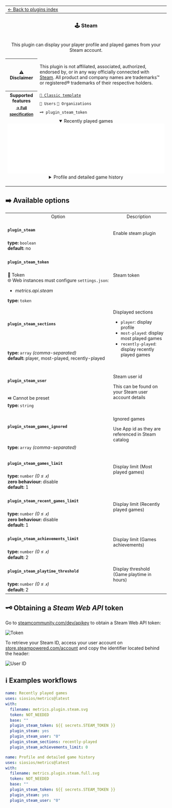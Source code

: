 <!--header-->
<table>
  <tr><td colspan="2"><a href="/README.md#-plugins">← Back to plugins index</a></td></tr>
  <tr><th colspan="2"><h3>🕹️ Steam</h3></th></tr>
  <tr><td colspan="2" align="center"><p>This plugin can display your player profile and played games from your Steam account.</p>
</td></tr>
  <tr><th>⚠️ Disclaimer</th><td><p>This plugin is not affiliated, associated, authorized, endorsed by, or in any way officially connected with <a href="https://store.steampowered.com">Steam</a>.
All product and company names are trademarks™ or registered® trademarks of their respective holders.</p>
</td></tr>
  <tr>
    <th rowspan="3">Supported features<br><sub><a href="metadata.yml">→ Full specification</a></sub></th>
    <td><a href="/source/templates/classic/README.md"><code>📗 Classic template</code></a></td>
  </tr>
  <tr>
    <td><code>👤 Users</code> <code>👥 Organizations</code></td>
  </tr>
  <tr>
    <td><code>🗝️ plugin_steam_token</code></td>
  </tr>
  <tr>
    <td colspan="2" align="center">
      <details open><summary>Recently played games</summary><img src="https://github.com/siosios/metrics/blob/examples/metrics.plugin.steam.svg" alt=""></img></details>
      <details><summary>Profile and detailed game history</summary><img src="https://github.com/siosios/metrics/blob/examples/metrics.plugin.steam.full.svg" alt=""></img></details>
      <img width="900" height="1" alt="">
    </td>
  </tr>
</table>
<!--/header-->

## ➡️ Available options

<!--options-->
<table>
  <tr>
    <td align="center" nowrap="nowrap">Option</i></td><td align="center" nowrap="nowrap">Description</td>
  </tr>
  <tr>
    <td nowrap="nowrap"><h4><code>plugin_steam</code></h4></td>
    <td rowspan="2"><p>Enable steam plugin</p>
<img width="900" height="1" alt=""></td>
  </tr>
  <tr>
    <td nowrap="nowrap"><b>type:</b> <code>boolean</code>
<br>
<b>default:</b> no<br></td>
  </tr>
  <tr>
    <td nowrap="nowrap"><h4><code>plugin_steam_token</code></h4></td>
    <td rowspan="2"><p>Steam token</p>
<img width="900" height="1" alt=""></td>
  </tr>
  <tr>
    <td nowrap="nowrap">🔐 Token<br>
🌐 Web instances must configure <code>settings.json</code>:
<ul>
<li><i>metrics.api.steam</i></li>
</ul>
<b>type:</b> <code>token</code>
<br></td>
  </tr>
  <tr>
    <td nowrap="nowrap"><h4><code>plugin_steam_sections</code></h4></td>
    <td rowspan="2"><p>Displayed sections</p>
<ul>
<li><code>player</code>: display profile</li>
<li><code>most-played</code>: display most played games</li>
<li><code>recently-played</code>: display recently played games</li>
</ul>
<img width="900" height="1" alt=""></td>
  </tr>
  <tr>
    <td nowrap="nowrap"><b>type:</b> <code>array</code>
<i>(comma-separated)</i>
<br>
<b>default:</b> player, most-played, recently-played<br></td>
  </tr>
  <tr>
    <td nowrap="nowrap"><h4><code>plugin_steam_user</code></h4></td>
    <td rowspan="2"><p>Steam user id</p>
<p>This can be found on your Steam user account details</p>
<img width="900" height="1" alt=""></td>
  </tr>
  <tr>
    <td nowrap="nowrap">⏯️ Cannot be preset<br>
<b>type:</b> <code>string</code>
<br></td>
  </tr>
  <tr>
    <td nowrap="nowrap"><h4><code>plugin_steam_games_ignored</code></h4></td>
    <td rowspan="2"><p>Ignored games</p>
<p>Use App id as they are referenced in Steam catalog</p>
<img width="900" height="1" alt=""></td>
  </tr>
  <tr>
    <td nowrap="nowrap"><b>type:</b> <code>array</code>
<i>(comma-separated)</i>
<br></td>
  </tr>
  <tr>
    <td nowrap="nowrap"><h4><code>plugin_steam_games_limit</code></h4></td>
    <td rowspan="2"><p>Display limit (Most played games)</p>
<img width="900" height="1" alt=""></td>
  </tr>
  <tr>
    <td nowrap="nowrap"><b>type:</b> <code>number</code>
<i>(0 ≤
𝑥)</i>
<br>
<b>zero behaviour:</b> disable</br>
<b>default:</b> 1<br></td>
  </tr>
  <tr>
    <td nowrap="nowrap"><h4><code>plugin_steam_recent_games_limit</code></h4></td>
    <td rowspan="2"><p>Display limit (Recently played games)</p>
<img width="900" height="1" alt=""></td>
  </tr>
  <tr>
    <td nowrap="nowrap"><b>type:</b> <code>number</code>
<i>(0 ≤
𝑥)</i>
<br>
<b>zero behaviour:</b> disable</br>
<b>default:</b> 1<br></td>
  </tr>
  <tr>
    <td nowrap="nowrap"><h4><code>plugin_steam_achievements_limit</code></h4></td>
    <td rowspan="2"><p>Display limit (Games achievements)</p>
<img width="900" height="1" alt=""></td>
  </tr>
  <tr>
    <td nowrap="nowrap"><b>type:</b> <code>number</code>
<i>(0 ≤
𝑥)</i>
<br>
<b>default:</b> 2<br></td>
  </tr>
  <tr>
    <td nowrap="nowrap"><h4><code>plugin_steam_playtime_threshold</code></h4></td>
    <td rowspan="2"><p>Display threshold (Game playtime in hours)</p>
<img width="900" height="1" alt=""></td>
  </tr>
  <tr>
    <td nowrap="nowrap"><b>type:</b> <code>number</code>
<i>(0 ≤
𝑥)</i>
<br>
<b>default:</b> 2<br></td>
  </tr>
</table>
<!--/options-->

## 🗝️ Obtaining a *Steam Web API* token

Go to [steamcommunity.com/dev/apikey](https://steamcommunity.com/dev/apikey) to obtain a Steam Web API token:

![Token](/.github/readme/imgs/plugin_steam_webtoken.png)

To retrieve your Steam ID, access your user account on [store.steampowered.com/account](https://store.steampowered.com/account) and copy the identifier located behind the header:

![User ID](/.github/readme/imgs/plugin_steam_userid.png)

## ℹ️ Examples workflows

<!--examples-->
```yaml
name: Recently played games
uses: siosios/metrics@latest
with:
  filename: metrics.plugin.steam.svg
  token: NOT_NEEDED
  base: ""
  plugin_steam_token: ${{ secrets.STEAM_TOKEN }}
  plugin_steam: yes
  plugin_steam_user: "0"
  plugin_steam_sections: recently-played
  plugin_steam_achievements_limit: 0

```
```yaml
name: Profile and detailed game history
uses: siosios/metrics@latest
with:
  filename: metrics.plugin.steam.full.svg
  token: NOT_NEEDED
  base: ""
  plugin_steam_token: ${{ secrets.STEAM_TOKEN }}
  plugin_steam: yes
  plugin_steam_user: "0"

```
<!--/examples-->
